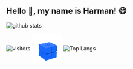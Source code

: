## Hello :wave:, my name is Harman! :smile:

![github stats](https://github-readme-stats.vercel.app/api?username=harman-khehara&theme=algolia&show_icons=true&hide=issues,contribs,stars&count_private=true&include_all_commits=true&bg_color=0,3f39bd,3574d4,98d7eb&title_color=ffffff)

![visitors](https://visitor-badge.glitch.me/badge?page_id=harman-khehara.visitor-badge)
<img align="center" alt="Rubiks Cube" width="80" height="80" src="rubiks_cube.gif"> 
![Top Langs](https://github-readme-stats.vercel.app/api/top-langs/?username=harman-khehara&bg_color=0,98d7eb,3574d4,3f39bd&title_color=ffffff&theme=algolia&hide=Shell,Swift,Kotlin,Objective-C&langs_count=8&layout=compact&card_width=270)

